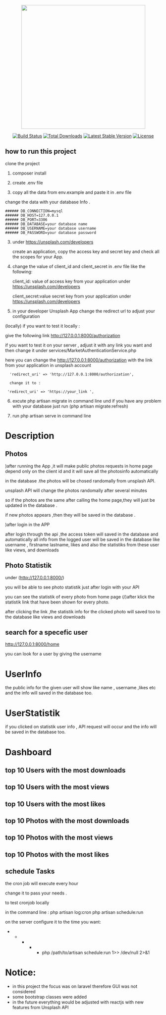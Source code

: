 <p align="center"><a href="https://laravel.com" target="_blank"><img src="https://raw.githubusercontent.com/laravel/art/master/logo-lockup/5%20SVG/2%20CMYK/1%20Full%20Color/laravel-logolockup-cmyk-red.svg" width="400"></a></p>

<p align="center">
<a href="https://travis-ci.org/laravel/framework"><img src="https://travis-ci.org/laravel/framework.svg" alt="Build Status"></a>
<a href="https://packagist.org/packages/laravel/framework"><img src="https://poser.pugx.org/laravel/framework/d/total.svg" alt="Total Downloads"></a>
<a href="https://packagist.org/packages/laravel/framework"><img src="https://poser.pugx.org/laravel/framework/v/stable.svg" alt="Latest Stable Version"></a>
<a href="https://packagist.org/packages/laravel/framework"><img src="https://poser.pugx.org/laravel/framework/license.svg" alt="License"></a>
</p>

## how to run this project 

 clone the project  

1)  composer install 

2)   create .env file
   
   

3) copy all the data from env.example and paste it in .env file

change the data with your database Info .

    ###### DB_CONNECTION=mysql
    ###### DB_HOST=127.0.0.1
    ###### DB_PORT=3306
    ###### DB_DATABASE=your database name
    ###### DB_USERNAME=your database username
    ###### DB_PASSWORD=your database password



3) under  https://unsplash.com/developers

   create an application, copy the access key and secret key
   and check all the scopes for  your App.

4) change the value of client_id and client_secret in .env file like the following:

   client_id: value of access key from your application under https://unsplash.com/developers

   client_secret:value secret key from your application under  https://unsplash.com/developers


5) in your developer Unsplash App change the redirect url  to adjust your configuration


  (locally) if you want to test it locally :
  
  give the following link  http://127.0.0.1:8000/authorization

  if you want to test it on your server , adjust it with any link you want and then change it 
  under services/MarketAuthenticationService.php

  here you can change the http://127.0.0.1:8000/authorization with the link from your application in unsplash account

      'redirect_uri' => 'http://127.0.0.1:8000/authorization', 
 
      change it to :
 
     'redirect_uri' => 'https://your_link ', 


6) excute  php artisan migrate in command line  und if you have any problem with your database just run  (php artisan migrate:refresh)


7) run  php artisan serve in command line



# Description 


## Photos
)after running the App ,it will  make public photos requests in home page depend only on the client id  and it will save all the photosinfo  automatically

in the database .the photos will be chosed randomally from unsplash API.

unsplash API will change the photos randomally after several minutes

so if the photos are the same after calling the home page,they will just be updated in the database .

if new photos appears ,then they will be saved in the database .


)after login in the APP 


after login through the api ,the access token will saved in the database and automatically all info from the logged user
will be saved in the database like username , firstname lastname, likes and also the statistiks from these user like views, and downloads


## Photo Statistik
under (http://127.0.0.1:8000/)

you will be able to see photo statistik just after login with your API

you can see the statistik of every photo from home page (/)after klick the statistik link  that have been shown for every photo.



after clicking the link ,the statistik info for the clicked photo will saved too to the database like views and downloads


## search for a specefic user 
http://127.0.0.1:8000/home

you can look for a user by giving the username 

# UserInfo
the public info for the given user will show like name , username ,likes etc and the info will saved in the database too.

# UserStatistik
if you clicked on statistik user info , API request will occur and the info will be saved in the database too.


# Dashboard

## top 10 Users with the most downloads

## top 10 Users with the most views

## top 10 Users with the most likes

## top 10 Photos with the most downloads

## top 10 Photos with the most views

## top 10 Photos with the most likes



## schedule Tasks

the cron job will execute every hour 

change it to pass your needs .


to test cronjob locally 

in the command line :
php artisan log:cron
php artisan schedule:run

on  the server configure it to the time you want:
* * * * * php /path/to/artisan schedule:run 1>> /dev/null 2>&1



# Notice:

- in this project the focus was on laravel therefore GUI was not considered 
- some bootstrap classes were added 
- in the future everything would be adjusted with reactjs with new features from Unsplash API

 




